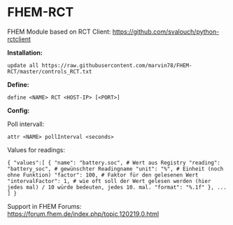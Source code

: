 # FHEM-RCT

FHEM Module based on RCT Client: https://github.com/svalouch/python-rctclient

**Installation:** 

`update all https://raw.githubusercontent.com/marvin78/FHEM-RCT/master/controls_RCT.txt` 

**Define:**

`define <NAME> RCT <HOST-IP> [<PORT>]`

**Config:**

Poll intervall:

`attr <NAME> pollInterval <seconds>` 

Values for readings:

`{
    "values":[
    {
      "name": "battery.soc", # Wert aus Registry
      "reading": "battery_soc", # gewünschter Readingname
      "unit": "%", # Einheit (noch ohne Funktion)
      "factor": 100, # Faktor für den gelesenen Wert
      "intervalFactor": 1, # wie oft soll der Wert gelesen werden (hier jedes mal) / 10 würde bedeuten, jedes 10. mal.
      "format": "%.1f"
    },
    ...
    ]
  }`

Support in FHEM Forums: https://forum.fhem.de/index.php/topic,120219.0.html
